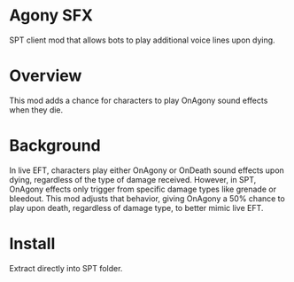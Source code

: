 # Agony SFX
SPT client mod that allows bots to play additional voice lines upon dying.

# Overview
This mod adds a chance for characters to play OnAgony sound effects when they die.

# Background
In live EFT, characters play either OnAgony or OnDeath sound effects upon dying, regardless of the type of damage received. However, in SPT, OnAgony effects only trigger from specific damage types like grenade or bleedout. This mod adjusts that behavior, giving OnAgony a 50% chance to play upon death, regardless of damage type, to better mimic live EFT. 

# Install
Extract directly into SPT folder.
